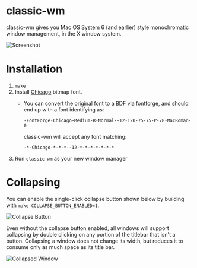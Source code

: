 # classic-wm
classic-wm gives you Mac OS [System 6](https://en.wikipedia.org/wiki/System_6) (and earlier) style monochromatic window management, in the X window system.

![Screenshot](https://gist.github.com/RyuKojiro/909e3e29d83470d073a6/raw/541421d1b8e08bb4f62220e26a650275feb0e551/classic-wm.png)

# Installation
1. `make`
2. Install [Chicago](https://en.wikipedia.org/wiki/Chicago_\(typeface\)) bitmap font.
	* You can convert the original font to a BDF via fontforge, and should end up with a font identifying as:

		`-FontForge-Chicago-Medium-R-Normal--12-120-75-75-P-78-MacRoman-0`

		classic-wm will accept any font matching:

		`-*-Chicago-*-*-*--12-*-*-*-*-*-*-*`
3. Run `classic-wm` as your new window manager

# Collapsing
You can enable the single-click collapse button shown below by building with `make COLLAPSE_BUTTON_ENABLED=1`.

![Collapse Button](https://gist.githubusercontent.com/RyuKojiro/c24128fe6e30e6d0eb83/raw/fbe93d6c777107506aa1babba382b1dd42c02151/collapse-button.png)

Even without the collapse button enabled, all windows will support collapsing by double clicking on any portion of the titlebar that isn't a button.
Collapsing a window does not change its width, but reduces it to consume only as much space as its title bar.

![Collapsed Window](https://gist.githubusercontent.com/RyuKojiro/c24128fe6e30e6d0eb83/raw/fbe93d6c777107506aa1babba382b1dd42c02151/collapsed.png)

